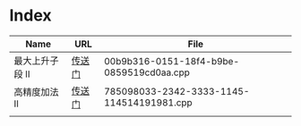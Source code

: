 # Index



| Name      | URL                                                  | File                                      |
|-----------|------------------------------------------------------|-------------------------------------------|
| 最大上升子段 II | [传送门](http://oj.daimayuan.top/course/17/problem/448) | 00b9b316-0151-18f4-b9be-0859519cd0aa.cpp  |
| 高精度加法 II  | [传送门](http://oj.daimayuan.top/course/17/problem/724) | 785098033-2342-3333-1145-114514191981.cpp |
|           |                                                      |                                           |
